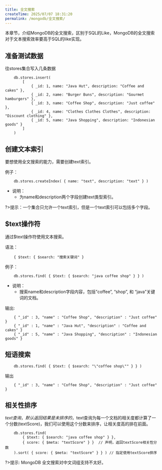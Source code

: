 ```yaml
---
title: 全文搜索
createTime: 2025/07/07 18:31:20
permalink: /mongodb/全文搜索/
---
```

本章节，介绍MongoDB的全文搜索，区别于SQL的Like，MongoDB的全文搜索对于文本搜索效率要高于SQL的like实现。

## 准备测试数据

往stores集合写入几条数据
```shell
    db.stores.insert(
        [
            { _id: 1, name: "Java Hut", description: "Coffee and cakes" },
            { _id: 2, name: "Burger Buns", description: "Gourmet hamburgers" },
            { _id: 3, name: "Coffee Shop", description: "Just coffee" },
            { _id: 4, name: "Clothes Clothes Clothes", description: "Discount clothing" },
            { _id: 5, name: "Java Shopping", description: "Indonesian goods" }
        ]
    )
```

## 创建文本索引

要想使用全文搜索的能力，需要创建text索引。

例子：
```shell
    db.stores.createIndex( { name: "text", description: "text" } )
```

- 说明：
    - 为name和description两个字段创建text类型索引。

?>提示：一个集合只允许一个text索引，但是一个text索引可以包括多个字段。

## $text操作符

通过$text操作符使用文本搜索。

语法：
```shell
    { $text: { $search: "搜索关键词" }
```

例子：
```shell
    db.stores.find( { $text: { $search: "java coffee shop" } } )
```

- 说明：
    - 搜索name和description字段内容，包括”coffee”, “shop”, 和 “java”关键词的文档。

输出:
```shell
    { "_id" : 3, "name" : "Coffee Shop", "description" : "Just coffee" }
    { "_id" : 1, "name" : "Java Hut", "description" : "Coffee and cakes" }
    { "_id" : 5, "name" : "Java Shopping", "description" : "Indonesian goods" }
```

## 短语搜索
```shell
    db.stores.find( { $text: { $search: "\"coffee shop\"" } } )
```

输出
```shell
    { "_id" : 3, "name" : "Coffee Shop", "description" : "Just coffee" }
```

## 相关性排序

$text查询，默认返回结果是未排序的，$text查询为每一个文档的相关度都计算了一个分数(textScore)，我们可以使用这个分数来排序，让相关度高的排在前面。
```shell
    db.stores.find(
        { $text: { $search: "java coffee shop" } },
        { score: { $meta: "textScore" } }  // 声明，返回textScore相关性分数
    ).sort( { score: { $meta: "textScore" } } ) // 指定使用textScore排序
```

?>提示: MongoDB 全文搜索对中文词组支持不太好。